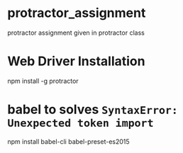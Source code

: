 # protractor_assignment
protractor assignment given in protractor class

# Web Driver Installation
npm install -g protractor

# babel to solves `SyntaxError: Unexpected token import`
npm install babel-cli babel-preset-es2015
